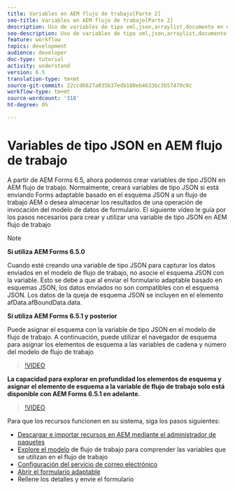```yaml
---
title: Variables en AEM flujo de trabajo[Parte 2]
seo-title: Variables en AEM flujo de trabajo[Parte 2]
description: Uso de variables de tipo xml,json,arraylist,documento en el flujo de trabajo de aem
seo-description: Uso de variables de tipo xml,json,arraylist,documento en el flujo de trabajo de aem
feature: workflow
topics: development
audience: developer
doc-type: tutorial
activity: understand
version: 6.5
translation-type: tm+mt
source-git-commit: 22ccd6627a035b37edb180eb4633bc3b57470c0c
workflow-type: tm+mt
source-wordcount: '318'
ht-degree: 0%

---
```


# Variables de tipo JSON en AEM flujo de trabajo

A partir de AEM Forms 6.5, ahora podemos crear variables de tipo JSON en AEM flujo de trabajo. Normalmente, creará variables de tipo JSON si está enviando Forms adaptable basado en el esquema JSON a un flujo de trabajo AEM o desea almacenar los resultados de una operación de invocación del modelo de datos de formulario. El siguiente vídeo le guía por los pasos necesarios para crear y utilizar una variable de tipo JSON en AEM flujo de trabajo
>[!NOTE]

**Si utiliza AEM Forms 6.5.0**

Cuando esté creando una variable de tipo JSON para capturar los datos enviados en el modelo de flujo de trabajo, no asocie el esquema JSON con la variable. Esto se debe a que al enviar el formulario adaptable basado en esquemas JSON, los datos enviados no son compatibles con el esquema JSON. Los datos de la queja de esquema JSON se incluyen en el elemento afData.afBoundData.data.

**Si utiliza AEM Forms 6.5.1 y posterior**

Puede asignar el esquema con la variable de tipo JSON en el modelo de flujo de trabajo. A continuación, puede utilizar el navegador de esquema para asignar los elementos de esquema a las variables de cadena y número del modelo de flujo de trabajo

>[!VIDEO](https://video.tv.adobe.com/v/26444?quality=12&learn=on)

**La capacidad para explorar en profundidad los elementos de esquema y asignar el elemento de esquema a la variable de flujo de trabajo solo está disponible con AEM Forms 6.5.1 en adelante.**

>[!VIDEO](https://video.tv.adobe.com/v/28097?quality=12&learn=on)

Para que los recursos funcionen en su sistema, siga los pasos siguientes:

* [Descargar e importar recursos en AEM mediante el administrador de paquetes](assets/jsonandstringvariable.zip)
* [Explore el modelo](http://localhost:4502/editor.html/conf/global/settings/workflow/models/jsonvariable.html) de flujo de trabajo para comprender las variables que se utilizan en el flujo de trabajo
* [Configuración del servicio de correo electrónico](https://helpx.adobe.com/experience-manager/6-5/sites/administering/using/notification.html#ConfiguringtheMailService)
* [Abrir el formulario adaptable](http://localhost:4502/content/dam/formsanddocuments/afbasedonjson/jcr:content?wcmmode=disabled)
* Rellene los detalles y envíe el formulario
